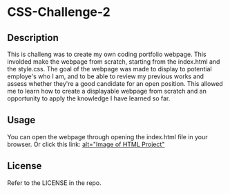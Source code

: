 # CSS-Challenge-2

## Description

This is challeng was to create my own coding portfolio webpage. This involded make the webpage from scratch, starting from the index.html and the style.css. The goal of the webpage was made to display to potential employe's who I am, and to be able to review my previous works and assess whether they're a good candidate for an open position. This allowed me to learn how to create a displayable webpage from scratch and an opportunity to apply the knowledge I have learned so far.

## Usage

You can open the webpage through opening the index.html file in your browser. Or click this link:
<a href="https://mardyyy.github.io/CSS-Challenge-2/"> alt="Image of HTML Project"</a>

## License

Refer to the LICENSE in the repo.
